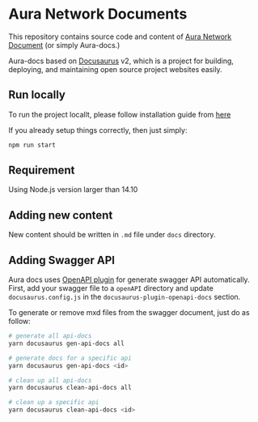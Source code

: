# Aura Network Documents

This repository contains source code and content of [Aura Network Document](https://docs.aura.network) (or simply Aura-docs.)

Aura-docs based on [Docusaurus](https://docusaurus.io/) v2, which is a project for building, deploying, and maintaining open source project websites easily. 

## Run locally
To run the project locallt, please follow installation guide from [here](https://docusaurus.io/docs/next/installation)

If you already setup things correctly, then just simply:

```bash
npm run start
```
## Requirement

Using Node.js version larger than 14.10

## Adding new content
New content should be written in `.md` file under `docs` directory.

## Adding Swagger API

Aura docs uses [OpenAPI plugin](https://github.com/PaloAltoNetworks/docusaurus-openapi-docs) for generate swagger API automatically. First, add your swagger file to a `openAPI` directory and update `docusaurus.config.js` in the `docusaurus-plugin-openapi-docs` section.

To generate or remove mxd files from the swagger document, just do as follow:

```bash
# generate all api-docs 
yarn docusaurus gen-api-docs all

# generate docs for a specific api
yarn docusaurus gen-api-docs <id>

# clean up all api-docs
yarn docusaurus clean-api-docs all

# clean up a specific api
yarn docusaurus clean-api-docs <id>
```
